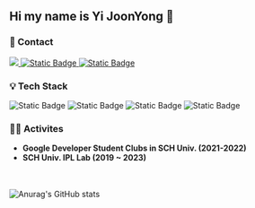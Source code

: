 ## Hi my name is Yi JoonYong 👋

### 📧 Contact
<a href="https://givendragon.tistory.com/" target="_blank">
  <img src="https://img.shields.io/badge/Tistory-000000?style=flat&logo=Tistory&logoColor=white&link=https%3A%2F%2Fgivendragon.tistory.com%2F">
</a>
<a href="mailto:yijy001@naver.com" target="_blank">
  <img alt="Static Badge" src="https://img.shields.io/badge/yijy001%40naver.com-03C75A?style=flat&logo=Naver&logoColor=white">
</a>
<a href="mailto:yijy001@naver.com" target="_blank">
<img alt="Static Badge" src="https://img.shields.io/badge/yijy001%40gmail.com-%23EA4335?style=flat&logo=Gmail&logoColor=white">
</a>

### 💡 Tech Stack
<div align="center>
  <img alt="Static Badge" src="https://img.shields.io/badge/Java-007396?style=flat&logo=Java&logoColor=white">
  <img alt="Static Badge" src="https://img.shields.io/badge/Spring%20Boot-6DB33F?style=flat&logo=Spring%20Boot&logoColor=white">
  <img alt="Static Badge" src="https://img.shields.io/badge/Spring%20Security-6DB33F?style=flat&logo=Spring%20Security&logoColor=white">
  <img alt="Static Badge" src="https://img.shields.io/badge/Mysql-4479A1?style=flat&logo=MySQL&logoColor=white">
  <img alt="Static Badge" src="https://img.shields.io/badge/MariaDB-003545?style=flat&logo=MariaDB&logoColor=white">
</div>


### 🏃🏻 Activites
* **Google Developer Student Clubs in SCH Univ. (2021-2022)**
* **SCH Univ. IPL Lab (2019 ~ 2023)**


<br></br>
![Anurag's GitHub stats](https://github-readme-stats.vercel.app/api?username=given-dragon&show_icons=true&theme=merko)

<!--
**given-dragon/given-dragon** is a ✨ _special_ ✨ repository because its `README.md` (this file) appears on your GitHub profile.

Here are some ideas to get you started:

- 🔭 I’m currently working on ...
- 🌱 I’m currently learning ...
- 👯 I’m looking to collaborate on ...
- 🤔 I’m looking for help with ...
- 💬 Ask me about ...
- 📫 How to reach me: ...
- 😄 Pronouns: ...
- ⚡ Fun fact: ...
-->
